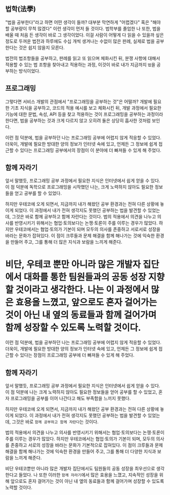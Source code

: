 ## 법학(法學)

"법을 공부한다"라고 하면 어떤 생각이 들까? 대부분 막연하게 "어렵겠다" 혹은 "해야 할 공부량이 무척 많겠다" 이런 생각이 먼저 들 것이다. 법학부를 졸업한 나 또한, 법을 배울 때 처음 든 생각이 바로 그 생각이었다. 이걸 사람이 어떻게 다 읽을 수 있을까 싶은 정도로 두꺼운 법전과 하루에도 수십 개씩 생겨나는 수없이 많은 판례, 실제로 법을 공부한다는 것은 쉽지 않을지 모른다.

법전의 법조항들을 공부하고, 판례를 읽고 또 읽으며 체화시킨 뒤, 분쟁 사항에 대해서 적용할 수 있는 법 조항을 찾아내고 적용하는 과정, 이것이 바로 내가 지금까지 `법`을 공부하는 방식이었다.

## 프로그래밍

그렇다면 서비스 개발의 관점에서 "프로그래밍을 공부하는 것"은 어떨까? 개발에 필요한 기초 지식을 공부하고, 코드의 적용 예시를 보고 체화시킨 뒤, 개발 과정에서 필요한 기능에 대한 문법, 속성, API 등을 찾고 적용하는 것이 프로그래밍을 공부하는 과정이라 한다면, 법을 공부하는 것과 크게 다르지 않고 오히려 둘은 상당히 흡사한 것처럼 보인다.

이런 점 덕분에, 법을 공부하던 나는 프로그래밍 공부에 어렵지 않게 적응할 수 있었다. 더욱이, 개발에 필요한 방대한 양의 정보가 인터넷 속에 있고, 언제든 그 정보에 쉽게 접근할 수 있다는 프로그래밍 공부에서의 장점이 이 분야에 더 빠져들 수 있게 해 주었다.

## 함께 자라기

앞서 말했듯, 프로그래밍 공부 과정에서 필요한 지식은 인터넷에서 쉽게 얻을 수 있다. 이 점 덕분에 독학으로 프로그래밍을 시작했던 나는, 크게 노력하지 않아도 필요한 정보들을 얻고 공부를 할 수 있었다.

하지만 우테코에 오게 되면서, 지금까지 내가 해왔던 공부 환경과는 전혀 다른 상황에 놓이게 되었다. 이 과정에서 내가 전혀 생각지도 못했던 공부하는 법을 발견할 수 있었는데, 그것은 바로 함께 공부하고 함께 자란다는 것이다. 법의 적용에서 의견을 나누고 의사를 반영시키기 위해서는 협업·토의보다는 논쟁·토론이 주를 이루는 경우가 많았다. 하지만 우테코에서는 협업·토의가 기본이 되며 모두의 의사를 존중하고 서로서로 성장을 바라는 문화가 잡혀있다. 이 점이 크루들과 문제 해결을 함께 해나가는 것에 익숙한 환경을 만들어 주고, 그를 통해 더 많은 지식과 보람을 느끼게 해준다.

# 비단, 우테코 뿐만 아니라 많은 개발자 집단에서 대화를 통한 팀원들과의 공동 성장 지향할 것이라고 생각한다. 나는 이 과정에서 많은 효용을 느꼈고, 앞으로도 혼자 걸어가는 것이 아닌 내 옆의 동료들과 함께 걸어가며 함께 성장할 수 있도록 노력할 것이다.

이런 점 덕분에, 법을 공부하던 나는 프로그래밍 공부에 어렵지 않게 적응할 수 있었다. 더욱이, 개발에 필요한 방대한 양의 정보가 인터넷 속에 있고, 언제든 그 정보에 쉽게 접근할 수 있다는 장점이 프로그래밍 공부에 더 빠져들 수 있게 해 주었다.

## 함께 자라기

앞서 말했듯, 프로그래밍 공부 과정에서 필요한 지식은 인터넷에서 쉽게 얻을 수 있다. 이 점 덕분에 나는 크게 노력하지 않아도 필요한 정보들을 얻어 공부를 할 수 있었고, 혼자 프로그래밍을 공부를 이어 나간다고 해도 부족함을 느끼지 못했다.

하지만 우테코에 오게 되면서, 지금까지 내가 해왔던 공부 환경과는 전혀 다른 상황에 놓이게 되었다. 이 과정에서 내가 전혀 생각지도 못했던 공부하는 법을 발견할 수 있었는데, 그것은 바로 `함께 공부하고 함께 자란다`는 것이다.

법의 적용에서 의견을 나누고 의사를 반영시키기 위해서는 협업·토의보다는 논쟁·토론이 주를 이루는 경우가 많았다. 하지만 우테코에서는 협업·토의가 기본이 되며, 모두의 의사를 존중하고 서로의 성장을 바라는 문화가 기본적으로 잡혀있다. 이 점이 크루들과 문제 해결을 함께 해나가는 것에 익숙한 환경을 만들어 주고, 그를 통해 더 다양한 지식과 보람을 느끼게 해준다.

비단 우테코뿐만 아니라 많은 개발자 집단에서도 팀원들의 공동 성장을 최우선으로 생각한다고 들었다. 나 또한 이러한 `함께 자라기`에서 많은 효용을 느꼈고, 지속적인 성장을 위해 앞으로도 혼자 걸어가는 것이 아닌 내 옆의 동료들과 함께 걸어가며 성장할 수 있도록 노력할 것이다.
